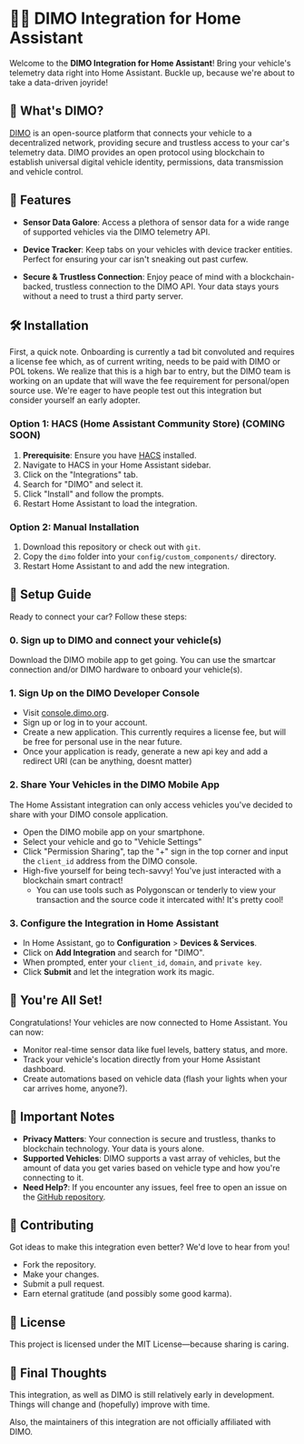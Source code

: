 # 🚗🔌 DIMO Integration for Home Assistant

Welcome to the **DIMO Integration for Home Assistant**! Bring your vehicle's telemetry data right into Home Assistant. Buckle up, because we're about to take a data-driven joyride!

## 🧐 What's DIMO?

[DIMO](https://dimo.co) is an open-source platform that connects your vehicle to a decentralized network, providing secure and trustless access to your car's telemetry data. DIMO provides an open protocol using blockchain to establish universal digital vehicle identity, permissions, data transmission and vehicle control.

## 🚀 Features

- **Sensor Data Galore**: Access a plethora of sensor data for a wide range of supported vehicles via the DIMO telemetry API.

- **Device Tracker**: Keep tabs on your vehicles with device tracker entities. Perfect for ensuring your car isn't sneaking out past curfew.

- **Secure & Trustless Connection**: Enjoy peace of mind with a blockchain-backed, trustless connection to the DIMO API. Your data stays yours without a need to trust a third party server.

## 🛠 Installation

First, a quick note. Onboarding is currently a tad bit convoluted and requires a license fee which, as of current writing, needs to be paid with DIMO or POL tokens.
We realize that this is a high bar to entry, but the DIMO team is working on an update that will wave the fee requirement for personal/open source use. We're eager to have people test out this integration but consider yourself an early adopter.

### Option 1: HACS (Home Assistant Community Store) (COMING SOON)

1. **Prerequisite**: Ensure you have [HACS](https://hacs.xyz/) installed.
2. Navigate to HACS in your Home Assistant sidebar.
3. Click on the "Integrations" tab.
4. Search for "DIMO" and select it.
5. Click "Install" and follow the prompts.
6. Restart Home Assistant to load the integration.

### Option 2: Manual Installation

1. Download this repository or check out with `git`. 
2. Copy the `dimo` folder into your `config/custom_components/` directory.
3. Restart Home Assistant to and add the new integration.

## 🔧 Setup Guide

Ready to connect your car? Follow these steps:

### 0. Sign up to DIMO and connect your vehicle(s)
Download the DIMO mobile app to get going. You can use the smartcar connection and/or DIMO hardware 
to onboard your vehicle(s).

### 1. Sign Up on the DIMO Developer Console

- Visit [console.dimo.org](https://console.dimo.org).
- Sign up or log in to your account.
- Create a new application. This currently requires a license fee, but will be free for personal use in the near future.
- Once your application is ready, generate a new api key and add a redirect URI (can be anything, doesnt matter)

### 2. Share Your Vehicles in the DIMO Mobile App

The Home Assistant integration can only access vehicles you've decided to share with your DIMO console application. 

- Open the DIMO mobile app on your smartphone.
- Select your vehicle and go to "Vehicle Settings"
- Click "Permission Sharing", tap the "+" sign in the top corner and input the `client_id` address from the DIMO console.
- High-five yourself for being tech-savvy! You've just interacted with a blockchain smart contract!
    - You can use tools such as Polygonscan or tenderly to view your transaction and the source code it intercated with! It's pretty cool!

### 3. Configure the Integration in Home Assistant

- In Home Assistant, go to **Configuration** > **Devices & Services**.
- Click on **Add Integration** and search for "DIMO".
- When prompted, enter your `client_id`, `domain`, and `private key`.
- Click **Submit** and let the integration work its magic.

## 🎉 You're All Set!

Congratulations! Your vehicles are now connected to Home Assistant. You can now:

- Monitor real-time sensor data like fuel levels, battery status, and more.
- Track your vehicle's location directly from your Home Assistant dashboard.
- Create automations based on vehicle data (flash your lights when your car arrives home, anyone?).

## 📝 Important Notes

- **Privacy Matters**: Your connection is secure and trustless, thanks to blockchain technology. Your data is yours alone.
- **Supported Vehicles**: DIMO supports a vast array of vehicles, but the amount of data you get varies based on vehicle type and how you're connecting to it.
- **Need Help?**: If you encounter any issues, feel free to open an issue on the [GitHub repository](https://github.com/ardevd/ha-dimo).

## 🤝 Contributing

Got ideas to make this integration even better? We'd love to hear from you!

- Fork the repository.
- Make your changes.
- Submit a pull request.
- Earn eternal gratitude (and possibly some good karma).

## 📜 License

This project is licensed under the MIT License—because sharing is caring.

## 🚦 Final Thoughts

This integration, as well as DIMO is still relatively early in development. Things will change and (hopefully) improve with time. 

Also, the maintainers of this integration are not officially affiliated with DIMO.
